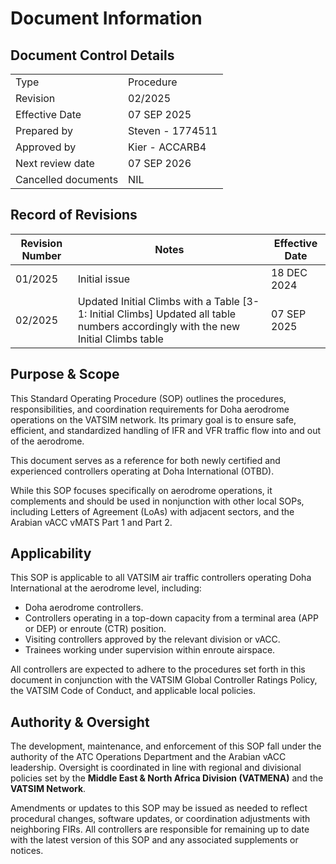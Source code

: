 # Document Information
## Document Control Details
|                     |                                                   |
|---------------------|---------------------------------------------------|
|         Type        |                    Procedure                      |
|       Revision      |                     02/2025                       |
|    Effective Date   |                    07 SEP 2025                    |
|     Prepared by     |                  Steven - 1774511                 |
|     Approved by     |                    Kier - ACCARB4                 |
|   Next review date  |                    07 SEP 2026                    |
| Cancelled documents |                       NIL                         |

## Record of Revisions
| Revision Number | Notes                                                                                                                              | Effective Date |
|-----------------|------------------------------------------------------------------------------------------------------------------------------------|----------------|
| 01/2025         | Initial issue                                                                                                                      | 18 DEC 2024    |
| 02/2025         | Updated Initial Climbs with a Table [3-1: Initial Climbs] Updated all table numbers accordingly with the new Initial Climbs table  | 07 SEP 2025    |

## Purpose & Scope
This Standard Operating Procedure (SOP) outlines the procedures, responsibilities, and coordination requirements for Doha aerodrome operations on the VATSIM network. Its primary goal is to ensure safe, efficient, and standardized handling of IFR and VFR traffic flow into and out of the aerodrome.

This document serves as a reference for both newly certified and experienced controllers operating at Doha International (OTBD).

While this SOP focuses specifically on aerodrome operations, it complements and should be used in nonjunction with other local SOPs, including Letters of Agreement (LoAs) with adjacent sectors, and the Arabian vACC vMATS Part 1 and Part 2.

## Applicability
This SOP is applicable to all VATSIM air traffic controllers operating Doha International at the aerodrome level, including:

- Doha aerodrome controllers.
- Controllers operating in a top-down capacity from a terminal area (APP or DEP) or enroute (CTR) position.
- Visiting controllers approved by the relevant division or vACC.
- Trainees working under supervision within enroute airspace.

All controllers are expected to adhere to the procedures set forth in this document in conjunction with the VATSIM Global Controller Ratings Policy, the VATSIM Code of Conduct, and applicable local policies.

## Authority & Oversight
The development, maintenance, and enforcement of this SOP fall under the authority of the ATC Operations Department and the Arabian vACC leadership. Oversight is coordinated in line with regional and divisional policies set by the **Middle East & North Africa Division (VATMENA)** and the **VATSIM Network**.

Amendments or updates to this SOP may be issued as needed to reflect procedural changes, software updates, or coordination adjustments with neighboring FIRs. All controllers are responsible for remaining up to date with the latest version of this SOP and any associated supplements or notices.